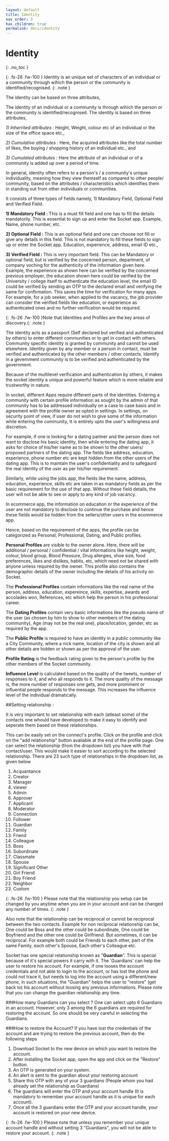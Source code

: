 ```yaml
---
layout: default
title: Identity
nav_order: 3
has_children: true
permalink: docs/identity
---
```


# Identity
{: .no_toc }



{: .fs-26 .fw-100 } 
Identity is an unique set of characters of an individual or a community through wihich the person or the community is identified/recognised.
{: .note }


The identity can be based on three attributes, 

The identity of an individual or a community is through wihich the person or the community is identified/recognised. The identity is based on three attributes, 

*1) Inherrited attributes :* Height, Weight, colour etc of an individual or the size of the office space etc.,

*2) Cumulative attributes :* Here, the acquired attributes like the total number of likes, the buying / shopping history of an individual etc., and 

*3) Cumulated attributes :*  Here the attribute of an individual or of a community is added up over a period of time. 

In general, identity often refers to a person's / a community's unique individuality, meaning how they view themself as compared to other people/ community, based on the attributes / characteristics which identifies them in standing out from other individuals or communities. 

It consists of three types of fields namely, 1) Mandatory Field, Optional Field and Verified Field. 

**1) Mandatory Field :** This is a must fill field and one has to fill the details mandatorily.  This is essential to sign up and enter the Socket app. Example, Name, phone number, etc.

**2) Optional Field :**  This is an optional field and one can choose not fill or give any details in this field. This is not mandatory to fill these fields to sign up or enter the Socket app. Education, experience, address, email ID etc.,

**3) Verified Field :**   This is very important field. This can be Mandatory or optional field, but is verified by the concerned person, department, of company voching for the authenticity of the information given here. Example, the experience as shown here can be verified by the concerned previous employer, the education shown here could be verified by the University / college itself to authenticate the education level, the email ID could be verified by sending an OTP to the declared email and verifying the same for confirmation. This saves the time for verification for many apps. For example, for a job seeker, when applied to the vacancy, the jpb provider can consider the verified fields like education, or experience as authenticated ones and no further verification would be required.

{: .fs-26 .fw-100 }Note that Identities and Profiles are the key areas of discovery.{: .note }

The identity acts as a passport (Self declared but verified and authenticated by others) to enter different communities or to get in contact with others. 
Community specific identity is granted by community and cannot be used elsewhere.
Identity given by any member or a person in contact, must be verified and authenticated by the other members / other contacts.
Identify in a gevernment community is to be verified and authenticated by the government.

Because of the multilevel verification and authentication by others, it makes the socket identity a unique and powerful feature which is more reliable and trustworthy in nature. 

In socket, different Apps require different parts of the identities. Entering a community with certain profile information as sought by the admin of that community has to be addressed individually on a case to case basis and in agreement with the profile owner as opted in settings.  In settings, on  security point of view, if user do not wish to give some of the information while entering the community, tt is entirely upto the user's willingness and discretion.

For example, if one is looking for a dating partner and the person does not want to disclose his basic identity, then while entering the dating app, it asks for choice of his/her name as to be shown to the other users/ proposed partners of the dating app. The fields like address, education, experience, phone number etc are kept hidden from the other users of the dating app. This is to maintain the user's confidentiality and to safegaurd the real identity of the user as per his/her requirement. 

Similarly, while using the jobs  app, the fields like the name, address, education, experience, skills etc are taken in as mandatory fields as per the basic requirement for the use of that app. Without these field details, the user will not be able to see or apply to any kind of job vacancy.

In ecommerce app, the information on education or the experience of the user are not mandatory to disclose to continue the purchase and hence these fields would be hidden from the sellers/other users in the ecommerce app. 

Hence, based on the requirement of the apps, the profile can be categorized as Personal, Professional, Dating, and Public profiles.

**Personal Profiles** are visible to the owner alone. Here, there will be additional / personal / confidential / vital informations like height, weight, colour, blood group, Blood Pressure, Drug allergies, shoe size, food preferences, likes and dislikes, habits, etc, which need not be shared with anyone unless required by the owner. This profile also contains the demographic details of the owner including the details of his activity on Socket. 

The **Professional Profiles** contain informations like the real name of the person, address, education, expereince, skills, expertise, awards and accolades won, References, etc which help the person in his professional career.

The **Dating Profiles** contain very basic informations like the pseudo name of the user (as chosen by him to show to other members of the dating community), Age (may not be the real one), place/location, gender, etc as required by the app.

The **Public Profile** is required to have an identity in a public community like a City Community, where a nick name, location of the city is shown and all other details are hidden or shown as per the approval of the user.  

**Profile Rating** is the feedback rating given to the person's profile by the other members of the Socket community. 

**Influence Level** is calculated based on the quality of the tweets, number of responses to it, and who all responds to it. The more quality of the message is, the more number of responses one gets, and more prominent or influential people responds to the message. This increases the influence level of the individual dramatically. 


##Setting relationship : 

It is very important to set relationship with each (atleast some) of the contacts one whould have developed to make it easy to identify and seperate them based on these relationships. 

This can be easily set on the connect's profile.  Click on the profile and click on the "add relationship" button available at the end of the profile page. One can select the relationship (from the dropdown list) you have with that contact/user. This would make it easier to sort according to the selected relationship. There are 23 such type of relationships in the dropdown list, as given below 

1. Acquantance
2. Creator
3. Manager
4. viewer
5. Admin
6. Approver
7. Applicant
8. Moderator
9. Connection
10. Follower
11. Guardian
12. Family
13. Friend
14. Colleague
15. Boss
16. Subordinate
17. Classmate
18. Spouse
19. Significant Other
20. Girl Friend
21. Boy Friend
22. Neighbor
23. Custom

{: .fs-26 .fw-100 } 
Please note that the relationship you setup can be changed by you anytime when you are in your account and can be changed any number of times. 
{: .note }

Also note that the relationship can be reciprocal or cannot be reciprocal between the two contacts. Example for non reciprocal relationship can be, One could be Boss and the other could be subordinate, One could be Boyfriend and the other one could be Girlfriend.  But sometimes, it can be reciprocal. For example both could be Friends to each other, part of the same Family, each other's Spouse, Each other's Colleague etc.

Socket has one special relationship known as "**Guardian**".  This is special because of it's special powers it carry with it. The 'Guardians'
can help the user to restore his account. For example, if one looses the account credentials and not able to login to the account, or has lost the phone and could not trace it, but needs to log into the account using a different/new phone, in such situations, the "Guardian" helps the user to "restore" (get back to) his account without loosing any previous informations. Please note that you can change the guardian relationship any time. 


###How many Guardians can you select ?
One can select upto 6 Guardians in an account. However, only 3 among the 6 guardians are required for restoring the account. So one should be very careful in selecting the Guardians. 

###How to restore the Account?
If you have lost the credentials of the account and are trying to restore the previous account, then do the following steps

1. Download Socket to the new device on which you want to restore the account.
2. After installing the Socket app, open the app and click on the "Restore" button.
3. An OTP is generated on your system. 
4. An alert is sent to the guardian about your restoring account
5. Share this OTP with any of your 3 guardians (People whom you had already set the relationship as Guardians)
6. The guardians will enter the OTP and your account handle (It is mandatory to remember your account handle as it is unique for each account).
7. Once all the 3 guardians enter the OTP and your account handle, your account is restored on your new device. 

{: .fs-26 .fw-100 } 
Please note that  unless you remember your unique account handle and without setting 3 "Guardians", you will not be able to restore your account.
{: .note }
